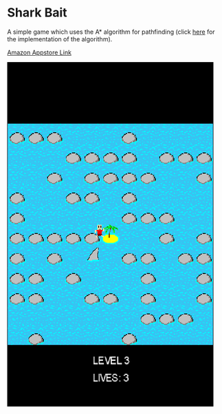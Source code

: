 Shark Bait
==========

A simple game which uses the A\* algorithm for pathfinding (click [here](core/src/com/mygdx/sharkbait/moves/AStarMove.java) for the implementation of the algorithm).

[Amazon Appstore Link](http://www.amazon.com/js42721-Shark-Bait/dp/B00L3P1EY2/)

![Screenshot](screen2.png)
